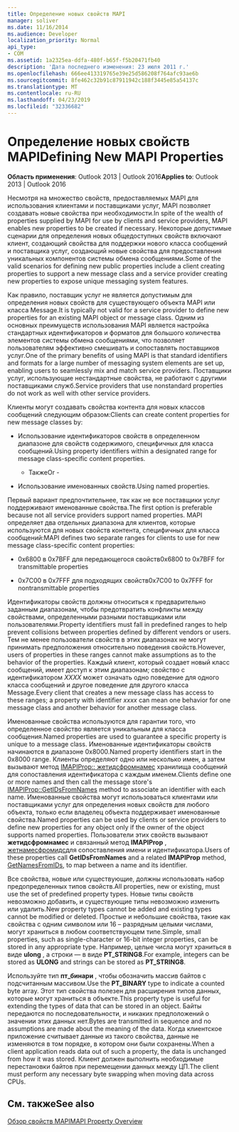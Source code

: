 ```yaml
---
title: Определение новых свойств MAPI
manager: soliver
ms.date: 11/16/2014
ms.audience: Developer
localization_priority: Normal
api_type:
- COM
ms.assetid: 1a2325ea-ddfa-480f-b65f-f5b20471fb40
description: 'Дата последнего изменения: 23 июля 2011 г.'
ms.openlocfilehash: 666ee413319765e39e25d586208f764afc93ae6b
ms.sourcegitcommit: 8fe462c32b91c87911942c188f3445e85a54137c
ms.translationtype: MT
ms.contentlocale: ru-RU
ms.lasthandoff: 04/23/2019
ms.locfileid: "32336682"
---
```

# <a name="defining-new-mapi-properties"></a><span data-ttu-id="98c14-103">Определение новых свойств MAPI</span><span class="sxs-lookup"><span data-stu-id="98c14-103">Defining New MAPI Properties</span></span>

  
  
<span data-ttu-id="98c14-104">**Область применения**: Outlook 2013 | Outlook 2016</span><span class="sxs-lookup"><span data-stu-id="98c14-104">**Applies to**: Outlook 2013 | Outlook 2016</span></span> 
  
<span data-ttu-id="98c14-105">Несмотря на множество свойств, предоставляемых MAPI для использования клиентами и поставщиками услуг, MAPI позволяет создавать новые свойства при необходимости.</span><span class="sxs-lookup"><span data-stu-id="98c14-105">In spite of the wealth of properties supplied by MAPI for use by clients and service providers, MAPI enables new properties to be created if necessary.</span></span> <span data-ttu-id="98c14-106">Некоторые допустимые сценарии для определения новых общедоступных свойств включают клиент, создающий свойства для поддержки нового класса сообщений и поставщика услуг, создающий новые свойства для предоставления уникальных компонентов системы обмена сообщениями.</span><span class="sxs-lookup"><span data-stu-id="98c14-106">Some of the valid scenarios for defining new public properties include a client creating properties to support a new message class and a service provider creating new properties to expose unique messaging system features.</span></span>
  
<span data-ttu-id="98c14-107">Как правило, поставщик услуг не является допустимым для определения новых свойств для существующего объекта MAPI или класса Message.</span><span class="sxs-lookup"><span data-stu-id="98c14-107">It is typically not valid for a service provider to define new properties for an existing MAPI object or message class.</span></span> <span data-ttu-id="98c14-108">Одним из основных преимуществ использования MAPI является настройка стандартных идентификаторов и форматов для большого количества элементов системы обмена сообщениями, что позволяет пользователям эффективно смешивать и сопоставлять поставщиков услуг.</span><span class="sxs-lookup"><span data-stu-id="98c14-108">One of the primary benefits of using MAPI is that standard identifiers and formats for a large number of messaging system elements are set up, enabling users to seamlessly mix and match service providers.</span></span> <span data-ttu-id="98c14-109">Поставщики услуг, использующие нестандартные свойства, не работают с другими поставщиками служб.</span><span class="sxs-lookup"><span data-stu-id="98c14-109">Service providers that use nonstandard properties do not work as well with other service providers.</span></span> 
  
<span data-ttu-id="98c14-110">Клиенты могут создавать свойства контента для новых классов сообщений следующим образом:</span><span class="sxs-lookup"><span data-stu-id="98c14-110">Clients can create content properties for new message classes by:</span></span>
  
- <span data-ttu-id="98c14-111">Использование идентификаторов свойств в определенном диапазоне для свойств содержимого, специфичных для класса сообщений.</span><span class="sxs-lookup"><span data-stu-id="98c14-111">Using property identifiers within a designated range for message class-specific content properties.</span></span>
    
    - <span data-ttu-id="98c14-112">Также</span><span class="sxs-lookup"><span data-stu-id="98c14-112">Or -</span></span>
    
- <span data-ttu-id="98c14-113">Использование именованных свойств.</span><span class="sxs-lookup"><span data-stu-id="98c14-113">Using named properties.</span></span> 
    
<span data-ttu-id="98c14-114">Первый вариант предпочтительнее, так как не все поставщики услуг поддерживают именованные свойства.</span><span class="sxs-lookup"><span data-stu-id="98c14-114">The first option is preferable because not all service providers support named properties.</span></span> <span data-ttu-id="98c14-115">MAPI определяет два отдельных диапазона для клиентов, которые используются для новых свойств контента, специфичных для класса сообщений:</span><span class="sxs-lookup"><span data-stu-id="98c14-115">MAPI defines two separate ranges for clients to use for new message class-specific content properties:</span></span>
  
- <span data-ttu-id="98c14-116">0x6800 в 0x7BFF для передающегося свойств</span><span class="sxs-lookup"><span data-stu-id="98c14-116">0x6800 to 0x7BFF for transmittable properties</span></span>
    
- <span data-ttu-id="98c14-117">0x7C00 в 0x7FFF для подходящих свойств</span><span class="sxs-lookup"><span data-stu-id="98c14-117">0x7C00 to 0x7FFF for nontransmittable properties</span></span>
    
<span data-ttu-id="98c14-118">Идентификаторы свойств должны относиться к предварительно заданным диапазонам, чтобы предотвратить конфликты между свойствами, определенными разными поставщиками или пользователями.</span><span class="sxs-lookup"><span data-stu-id="98c14-118">Property identifiers must fall in predefined ranges to help prevent collisions between properties defined by different vendors or users.</span></span> <span data-ttu-id="98c14-119">Тем не менее пользователи свойств в этих диапазонах не могут принимать предположения относительно поведения свойств.</span><span class="sxs-lookup"><span data-stu-id="98c14-119">However, users of properties in these ranges cannot make assumptions as to the behavior of the properties.</span></span> <span data-ttu-id="98c14-120">Каждый клиент, который создает новый класс сообщений, имеет доступ к этим диапазонам; свойство с идентификатором _XXXX_ может означать одно поведение для одного класса сообщений и другое поведение для другого класса Message.</span><span class="sxs-lookup"><span data-stu-id="98c14-120">Every client that creates a new message class has access to these ranges; a property with identifier  _xxxx_ can mean one behavior for one message class and another behavior for another message class.</span></span> 
  
<span data-ttu-id="98c14-121">Именованные свойства используются для гарантии того, что определенное свойство является уникальным для класса сообщения.</span><span class="sxs-lookup"><span data-stu-id="98c14-121">Named properties are used to guarantee a specific property is unique to a message class.</span></span> <span data-ttu-id="98c14-122">Именованные идентификаторы свойств начинаются в диапазоне 0x8000.</span><span class="sxs-lookup"><span data-stu-id="98c14-122">Named property identifiers start in the 0x8000 range.</span></span> <span data-ttu-id="98c14-123">Клиенты определяют одно или несколько имен, а затем вызывают метод [IMAPIProp:: жетидсфромнамес](imapiprop-getidsfromnames.md) хранилища сообщений для сопоставления идентификатора с каждым именем.</span><span class="sxs-lookup"><span data-stu-id="98c14-123">Clients define one or more names and then call the message store's [IMAPIProp::GetIDsFromNames](imapiprop-getidsfromnames.md) method to associate an identifier with each name.</span></span> <span data-ttu-id="98c14-124">Именованные свойства могут использоваться клиентами или поставщиками услуг для определения новых свойств для любого объекта, только если владелец объекта поддерживает именованные свойства.</span><span class="sxs-lookup"><span data-stu-id="98c14-124">Named properties can be used by clients or service providers to define new properties for any object only if the owner of the object supports named properties.</span></span> <span data-ttu-id="98c14-125">Пользователи этих свойств вызывают **жетидсфромнамес** и связанный метод **IMAPIProp** , [жетнамесфромидс](imapiprop-getnamesfromids.md)для сопоставления имени и идентификатора.</span><span class="sxs-lookup"><span data-stu-id="98c14-125">Users of these properties call **GetIDsFromNames** and a related **IMAPIProp** method, [GetNamesFromIDs](imapiprop-getnamesfromids.md), to map between a name and its identifier.</span></span>
  
<span data-ttu-id="98c14-126">Все свойства, новые или существующие, должны использовать набор предопределенных типов свойств.</span><span class="sxs-lookup"><span data-stu-id="98c14-126">All properties, new or existing, must use the set of predefined property types.</span></span> <span data-ttu-id="98c14-127">Новые типы свойств невозможно добавить, и существующие типы невозможно изменить или удалить.</span><span class="sxs-lookup"><span data-stu-id="98c14-127">New property types cannot be added and existing types cannot be modified or deleted.</span></span> <span data-ttu-id="98c14-128">Простые и небольшие свойства, такие как свойства с одним символом или 16 – разрядным целыми числами, могут храниться в любом соответствующем типе.</span><span class="sxs-lookup"><span data-stu-id="98c14-128">Simple, small properties, such as single-character or 16-bit integer properties, can be stored in any appropriate type.</span></span> <span data-ttu-id="98c14-129">Например, целые числа могут храниться в виде **ulong** , а строки — в виде **PT_STRING8**.</span><span class="sxs-lookup"><span data-stu-id="98c14-129">For example, integers can be stored as **ULONG** and strings can be stored as **PT_STRING8**.</span></span> 
  
<span data-ttu-id="98c14-130">Используйте тип **пт_бинари** , чтобы обозначить массив байтов с подсчитанным массивом.</span><span class="sxs-lookup"><span data-stu-id="98c14-130">Use the **PT_BINARY** type to indicate a counted byte array.</span></span> <span data-ttu-id="98c14-131">Этот тип свойства полезен для расширения типов данных, которые могут храниться в объекте.</span><span class="sxs-lookup"><span data-stu-id="98c14-131">This property type is useful for extending the types of data that can be stored in an object.</span></span> <span data-ttu-id="98c14-132">Байты передаются по последовательности, и никаких предположений о значении этих данных нет.</span><span class="sxs-lookup"><span data-stu-id="98c14-132">Bytes are transmitted in sequence and no assumptions are made about the meaning of the data.</span></span> <span data-ttu-id="98c14-133">Когда клиентское приложение считывает данные из такого свойства, данные не изменяются в том порядке, в котором они были сохранены.</span><span class="sxs-lookup"><span data-stu-id="98c14-133">When a client application reads data out of such a property, the data is unchanged from how it was stored.</span></span> <span data-ttu-id="98c14-134">Клиент должен выполнить необходимые перестановки байтов при перемещении данных между ЦП.</span><span class="sxs-lookup"><span data-stu-id="98c14-134">The client must perform any necessary byte swapping when moving data across CPUs.</span></span> 
  
## <a name="see-also"></a><span data-ttu-id="98c14-135">См. также</span><span class="sxs-lookup"><span data-stu-id="98c14-135">See also</span></span>



[<span data-ttu-id="98c14-136">Обзор свойств MAPI</span><span class="sxs-lookup"><span data-stu-id="98c14-136">MAPI Property Overview</span></span>](mapi-property-overview.md)

